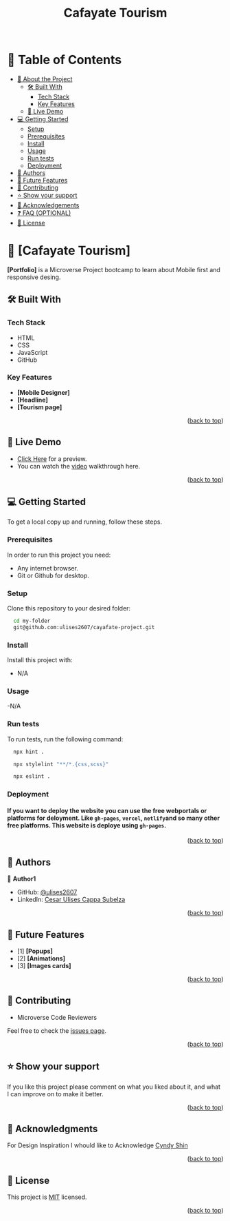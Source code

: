 <a name="readme-top"></a>

<div align="center">
  
  <br>
  <h1><b>Cafayate Tourism</b></h1>
  <br>
  

</div>

<!-- TABLE OF CONTENTS -->

# 📗 Table of Contents

- [📖 About the Project](#about-project)
  - [🛠 Built With](#built-with)
    - [Tech Stack](#tech-stack)
    - [Key Features](#key-features)
  - [🚀 Live Demo](#live-demo)
- [💻 Getting Started](#getting-started)
  - [Setup](#setup)
  - [Prerequisites](#prerequisites)
  - [Install](#install)
  - [Usage](#usage)
  - [Run tests](#run-tests)
  - [Deployment](#deployment)
- [👥 Authors](#authors)
- [🔭 Future Features](#future-features)
- [🤝 Contributing](#contributing)
- [⭐️ Show your support](#support)
- [🙏 Acknowledgements](#acknowledgements)
- [❓ FAQ (OPTIONAL)](#faq)
- [📝 License](#license)

<!-- PROJECT DESCRIPTION -->

# 📖 [Cafayate Tourism] <a name="about-project"></a>



**[Portfolio]** is a Microverse Project bootcamp to learn about Mobile first and responsive desing.

## 🛠 Built With <a name="built-with"></a>

### Tech Stack <a name="tech-stack"></a>

- HTML
- CSS
- JavaScript
- GitHub

<!-- Features -->

### Key Features <a name="key-features"></a>


- **[Mobile Designer]**
- **[Headline]**
- **[Tourism page]**

<p align="right">(<a href="#readme-top">back to top</a>)</p>

<!-- LIVE DEMO -->

## 🚀 Live Demo <a name="live-demo"></a>

- [Click Here](https://ulises2607.github.io/cayafate-project/) for a preview.
- You can watch the [video](https://www.loom.com/share/0c31a4b830b4459191a7647dccba2f66) walkthrough here.

<p align="right">(<a href="#readme-top">back to top</a>)</p>

<!-- GETTING STARTED -->

## 💻 Getting Started <a name="getting-started"></a>


To get a local copy up and running, follow these steps.

### Prerequisites

In order to run this project you need:


- Any internet browser.
- Git or Github for desktop.

### Setup

Clone this repository to your desired folder:


```sh
  cd my-folder
  git@github.com:ulises2607/cayafate-project.git
```


### Install

Install this project with:

- N/A

### Usage

-N/A

### Run tests

To run tests, run the following command:

```sh
  npx hint .
```
```sh
  npx stylelint "**/*.{css,scss}"
```
```sh
  npx eslint .  
```

### Deployment

#### If you want to deploy the website you can use the free webportals or platforms for deloyment. Like `gh-pages`, `vercel`, `netlify`and so many other free platforms. This website is deploye using `gh-pages`.

<p align="right">(<a href="#readme-top">back to top</a>)</p>

<!-- AUTHORS -->

## 👥 Authors <a name="authors"></a>


👤 **Author1**

- GitHub: [@ulises2607](https://github.com/ulises2607)
- LinkedIn: [Cesar Ulises Cappa Subelza](https://www.linkedin.com/in/cesar-ulises-cappa-subelza/)


<p align="right">(<a href="#readme-top">back to top</a>)</p>

<!-- FUTURE FEATURES -->

## 🔭 Future Features <a name="future-features"></a>


- [1] **[Popups]**
- [2] **[Animations]**
- [3] **[Images cards]**




<p align="right">(<a href="#readme-top">back to top</a>)</p>

<!-- CONTRIBUTING -->

## 🤝 Contributing <a name="contributing"></a>

- Microverse Code Reviewers

Feel free to check the [issues page](../../issues/).

<p align="right">(<a href="#readme-top">back to top</a>)</p>

<!-- SUPPORT -->

## ⭐️ Show your support <a name="support"></a>

If you like this project please comment on what you liked about it, and what I can improve on to make it better.

<p align="right">(<a href="#readme-top">back to top</a>)</p>

<!-- ACKNOWLEDGEMENTS -->

## 🙏 Acknowledgments <a name="acknowledgements"></a>


For Design Inspiration I whould like to Acknowledge [Cyndy Shin](https://www.behance.net/adagio07)

<p align="right">(<a href="#readme-top">back to top</a>)</p>



<!-- LICENSE -->

## 📝 License <a name="license"></a>

This project is [MIT](./LICENSE) licensed.



<p align="right">(<a href="#readme-top">back to top</a>)</p>